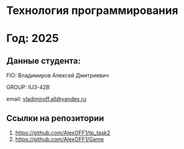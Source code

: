 # Технология программирования
# Год: 2025

## Данные студента:

FIO: Владимиров Алексей Дмитриевич

GROUP: IU3-42B

email: vladimiroff.all@yandex.ru

## Ссылки на репозитории

1. https://github.com/AlexOFF1/tp_task2
2. https://github.com/AlexOFF1/Game

